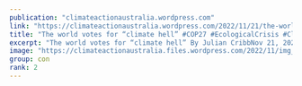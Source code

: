 ```yaml
---
publication: "climateactionaustralia.wordpress.com"
link: "https://climateactionaustralia.wordpress.com/2022/11/21/the-world-votes-for-climate-hell-cop27-ecologicalcrisis-climatecrisis-economiccrisis-tellthetruth-auspol-hyperthreat-time-for-plane/"
title: "The world votes for “climate hell” #COP27 #EcologicalCrisis #ClimateCrisis #EconomicCrisis #TellTheTruth #auspol Hyperthreat time for #PlanE"
excerpt: "The world votes for “climate hell” By Julian CribbNov 21, 2022 Something of epochal importance happened in Egypt last week – the most significant event since Cheops shoved up his triangular monumen…"
image: "https://climateactionaustralia.files.wordpress.com/2022/11/img_1970.jpg"
group: con
rank: 2
---
```

